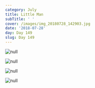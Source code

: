```yaml
---
category: July
title: Little Man
subTitle: ' '
cover: /images/img_20180728_142903.jpg
date: '2018-07-28'
day: Day 149
slug: Day 149
---
```

![null](/images/img_20180728_142903.jpg)

![null](/images/img_20180728_151143.jpg)

![null](/images/img_20180728_181437.jpg)

![null](/images/img_20180728_182549.jpg)
